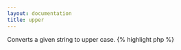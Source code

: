 ```yaml
---
layout: documentation
title: upper
---
```


Converts a given string to upper case.
{% highlight php %}
<?php
upper(string $value)
{% endhighlight %}

* **value**: string to convert

## Example
{% highlight smarty %}
{upper('This is a String')}
{% endhighlight %}

## Output
{% highlight text %}
THIS IS A STRING
{% endhighlight %}